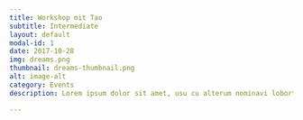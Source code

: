 ```yaml
---
title: Workshop mit Tao
subtitle: Intermediate
layout: default
modal-id: 1
date: 2017-10-28
img: dreams.png
thumbnail: dreams-thumbnail.png
alt: image-alt
category: Events
description: Lorem ipsum dolor sit amet, usu cu alterum nominavi lobortis. At duo novum diceret. Tantas apeirian vix et, usu sanctus postulant inciderint ut, populo diceret necessitatibus in vim. Cu eum dicam feugiat noluisse.

---
```

